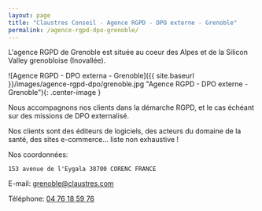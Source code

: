 ```yaml
---
layout: page
title: "Claustres Conseil - Agence RGPD - DPO externe - Grenoble"
permalink: /agence-rgpd-dpo-grenoble/
---
```

L'agence RGPD de Grenoble est située au coeur des Alpes et de la Silicon Valley grenobloise (Inovallée).

![Agence RGPD - DPO externa - Grenoble]({{ site.baseurl }}/images/agence-rgpd-dpo/grenoble.jpg "Agence RGPD - DPO externe - Grenoble"){: .center-image }

Nous accompagnons nos clients dans la démarche RGPD, et le cas échéant sur des missions de DPO externalisé.

Nos clients sont des éditeurs de logiciels, des acteurs du domaine de la santé, des sites e-commerce... liste non exhaustive !

Nos coordonnées:

`153 avenue de l'Eygala
38700 CORENC
FRANCE`

E-mail: [grenoble@claustres.com](mailto:grenoble@claustres.com)

Téléphone: [04 76 18 59 76](tel:+33476185976)
